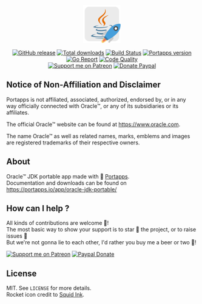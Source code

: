 <p align="center"><a href="https://portapps.io/app/oracle-jdk-portable/" target="_blank"><img width="100" src="https://github.com/portapps/oracle-jdk-portable/blob/master/res/papp.png"></a></p>

<p align="center">
  <a href="https://portapps.io/app/oracle-jdk-portable/#download"><img src="https://img.shields.io/github/release/portapps/oracle-jdk-portable.svg?style=flat-square" alt="GitHub release"></a>
  <a href="https://portapps.io/app/oracle-jdk-portable/#download"><img src="https://img.shields.io/github/downloads/portapps/oracle-jdk-portable/total.svg?style=flat-square" alt="Total downloads"></a>
  <a href="https://travis-ci.com/portapps/oracle-jdk-portable"><img src="https://img.shields.io/travis/com/portapps/oracle-jdk-portable/master.svg?style=flat-square" alt="Build Status"></a>
  <a href="https://github.com/portapps/portapps"><img src="https://img.shields.io/badge/portapps-1.28.0-479fdb.svg?style=flat-square" alt="Portapps version"></a>
  <a href="https://goreportcard.com/report/github.com/portapps/oracle-jdk-portable"><img src="https://goreportcard.com/badge/github.com/portapps/oracle-jdk-portable?style=flat-square" alt="Go Report"></a>
  <a href="https://www.codacy.com/app/portapps/oracle-jdk-portable"><img src="https://img.shields.io/codacy/grade/01c4a51151ec4ee08ed8a1e491fcd792.svg?style=flat-square" alt="Code Quality"></a>
  <br /><a href="https://www.patreon.com/crazymax"><img src="https://img.shields.io/badge/donate-patreon-f96854.svg?logo=patreon&style=flat-square" alt="Support me on Patreon"></a>
  <a href="https://www.paypal.me/crazyws"><img src="https://img.shields.io/badge/donate-paypal-00457c.svg?logo=paypal&style=flat-square" alt="Donate Paypal"></a>
</p>

## Notice of Non-Affiliation and Disclaimer

Portapps is not affiliated, associated, authorized, endorsed by, or in any way officially connected with Oracle™, or any of its subsidiaries or its affiliates.

The official Oracle™ website can be found at https://www.oracle.com.

The name Oracle™ as well as related names, marks, emblems and images are registered trademarks of their respective owners.

## About

Oracle™ JDK portable app made with 🚀 [Portapps](https://portapps.io).<br />
Documentation and downloads can be found on https://portapps.io/app/oracle-jdk-portable/

## How can I help ?

All kinds of contributions are welcome :raised_hands:!<br />
The most basic way to show your support is to star :star2: the project, or to raise issues :speech_balloon:<br />
But we're not gonna lie to each other, I'd rather you buy me a beer or two :beers:!

[![Support me on Patreon](https://portapps.io/img/donate/patreon.png)](https://www.patreon.com/crazymax) 
[![Paypal Donate](https://portapps.io/img/donate/paypal.png)](https://www.paypal.me/crazyws)

## License

MIT. See `LICENSE` for more details.<br />
Rocket icon credit to [Squid Ink](http://thesquid.ink).
